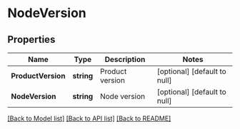# NodeVersion

## Properties
Name | Type | Description | Notes
------------ | ------------- | ------------- | -------------
**ProductVersion** | **string** | Product version | [optional] [default to null]
**NodeVersion** | **string** | Node version | [optional] [default to null]

[[Back to Model list]](../README.md#documentation-for-models) [[Back to API list]](../README.md#documentation-for-api-endpoints) [[Back to README]](../README.md)

